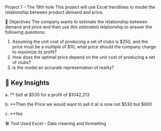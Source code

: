 Project 1 – The 19th hole This project will use Excel trendlines to model the relationship between product demand and price.

📌 Objectives 
The company wants to estimate the relationship between demand and price and then use this estimated relationship to answer the following questions:
1.	Assuming the unit cost of producing a set of clubs is $250, and the price must be a multiple of $10, what price should the company charge to maximize its profit?
2.	How does the optimal price depend on the unit cost of producing a set of clubs?
3.	Is the model an accurate representation of reality?
## 📌 Key Insights
a.	**  Sell at $530 for a profit of $1042,213

b.	**Then the Price we would want to sell it at is now not $530 but $600

c.	**Yes 


🛠️ Tool Used 
Excel – Data cleaning and formatting
